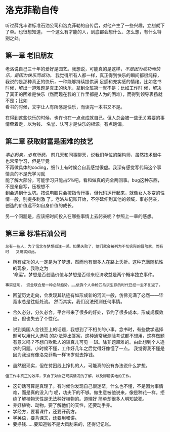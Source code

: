 # 洛克菲勒自传
听过薛兆丰讲标准石油公司和洛克菲勒的自传后，对他产生了一些兴趣，立刻就下了单。也很想知道，  一个这么有才能的人，到底都会想什么、怎么想，有什么特别之处。

## 第一章 老旧朋友
老洛说自己三十年的爱好是园艺。我想说，可能真的是这样，*不是因为成功而快乐，是因为快乐而成功。*  我觉得所有人都一样，真正得到快乐的瞬间都很纯粹，我说的是那种真正的快乐，一种能够持续提供满  足感和充实感的情绪。比如念书时候，解出一道难题是真正的快乐，拿到全班第一就不是；比如工作时  候，解决了真正的困难是快乐（然而现在我的工作里都是人为的困难），而得到领导表扬就不是；比如  
看书的时候，文字让人有所感是快乐，而读完一本书又不是。

在得到这些快乐的时候，也许也在一点点成就自己。但人总会被一些无关紧要的事情牵着走，以为钱、  名誉、认可才是快乐的根源。有点跑偏。

## 第二章 获取财富是困难的技艺
*事必躬亲，必有所获。*  前几天和同事聊天，说我们单位的架构师，虽然技术很牛也常常学习，但是毕竟  
不再做具体的coding，细节上有时候会自我感觉很虚。我深有感觉写代码这个事情真的不是光学习就  
能了解大部分，可能学习只能占5%吧，看和做真的完全两回事。bug这种东西，不是亲自写，压根想不  
到会遇到什么坑。按说电脑只会按指令行事，但代码运行起来，就像女人多变的性情一般，别提多刺激  了。老洛从记账开始，不停延伸到其他的领域，事必躬亲，创造的价值远不如自身价值的成长。  

另一个问题是，应该把时间投入在哪些事情上去躬亲呢？参照上一章的感想。

## 第三章 标准石油公司
` 总有一些人，为了信念与梦想孤注一掷。如果失败了，他们就会被列为不切实际的冒险家，而有时  
又确实如此。 `

* 所有成功的人一定是为了梦想，然而也有很多人在路上夭折。这种充满随机性的现象，我称之为  
‘命运’。梦想是否创造价值与梦想是否带来经济收益是两个概率独立事件。

`事实证明， 资金联合是一种必然趋势。……依靠个人单枪匹马求生存的时代已经一去不复返了。`
* 回望历史走向，会发现其轨迹有如形成新的河流一般，仿佛充满了必然——毕竟水总是往低处流。  然而其实，我们没法预测任何事情。
* 合久必分，分久必合。平台带来了很多的好处，节约了很多成本，形成规模效应，但也失去了个性化。

* 说到美国人金钱至上的话题，我想到了不相关的小事。念书时，有些数学选择题可以用代入选项   的办法算出答案，这种通常我测验考试都不想用，这样做题有意义吗？不想自欺欺人的较真儿可见  一斑。除非题超难的。由此想到个人追求的问题。小时候不懂，工作好几年之后觉得好像懂了一点。  我觉得我不懂是因为我没有像洛克菲勒一样16岁就去挣钱。
* 虽然很现实，但在贫困线上挣扎的人，可能真的没有办法说什么梦想。

`但工作中真正的效率，来自于对自己现实情况的了解，以及脚踏实地的工作。`
* 这句话可算是真理了。有时候你发现自己很迷茫，什么也不懂，不是因为事情难，而是真的没入门  呢，功夫下的不够。做生意被他说来，像是种花一样。拒绝了解植物天性是无法种好植物的。道理好  简单却很多人明知故犯。
* 养好植物、动物，要了解他们的天性，还要动手养。
* 学经方，要看课件，还要开药方。
* 学英语，要背课文，还要用和讲。
* 要挣钱……要知道钱不是大风刮来的，还得记记账。










